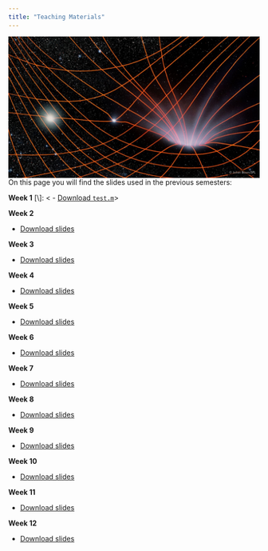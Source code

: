 ```yaml
---
title: "Teaching Materials"
---
```


<img src = "dark_hole.jpg" width="600" align="right">

On this page you will find the slides used in the previous semesters:

**Week 1**
[\\]: < - [Download `test.m`](test.m)>

**Week 2**
- [Download slides](Lecture2SLR_1.pdf)

**Week 3**
- [Download slides](Lecture3SLR_2.pdf)

**Week 4**
- [Download slides](Lecture4MLR_1.pdf)

**Week 5**
- [Download slides](Lecture5MLR_2.pdf)

**Week 6**
- [Download slides](Lecture6NonLinear.pdf)

**Week 7**
- [Download slides](Lecture7Validity.pdf)

**Week 8**
- [Download slides](Lecture8Panel.pdf)

**Week 9**
- [Download slides](Lecture9Binary.pdf)

**Week 10**
- [Download slides](Lecture10IV.pdf)

**Week 11**
- [Download slides](Lecture11TimeSeries.pdf)

**Week 12**
- [Download slides](Lecture12BigData.pdf)
